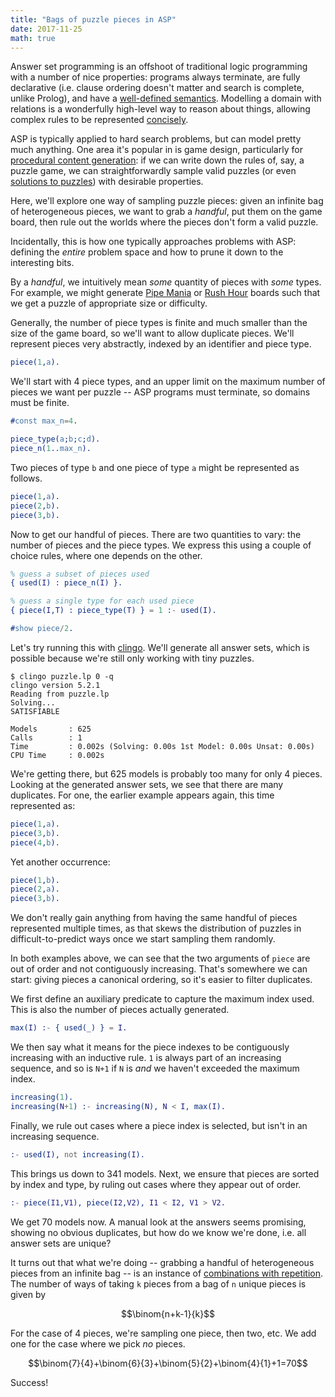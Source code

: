 ```yaml
---
title: "Bags of puzzle pieces in ASP"
date: 2017-11-25
math: true
---
```


Answer set programming is an offshoot of traditional logic programming with a number of nice properties: programs always terminate, are fully declarative (i.e. clause ordering doesn't matter and search is complete, unlike Prolog), and have a [well-defined semantics](https://en.wikipedia.org/wiki/Stable_model_semantics). Modelling a domain with relations is a wonderfully high-level way to reason about things, allowing complex rules to be represented [concisely](https://en.wikipedia.org/wiki/Answer_set_programming#Examples_of_ASP_programs).

ASP is typically applied to hard search problems, but can model pretty much anything. One area it's popular in is game design, particularly for [procedural content generation](https://adamsmith.as/papers/tciaig-asp4pcg.pdf): if we can write down the rules of, say, a puzzle game, we can straightforwardly sample valid puzzles (or even [solutions to puzzles](https://adamsmith.as/papers/fdg2013_shortcuts.pdf)) with desirable properties.

Here, we'll explore one way of sampling puzzle pieces: given an infinite bag of heterogeneous pieces, we want to grab a _handful_, put them on the game board, then rule out the worlds where the pieces don't form a valid puzzle.

Incidentally, this is how one typically approaches problems with ASP: defining the _entire_ problem space and how to prune it down to the interesting bits.

By a _handful_, we intuitively mean _some_ quantity of pieces with _some_ types. For example, we might generate [Pipe Mania](https://en.wikipedia.org/wiki/Pipe_Mania) or [Rush Hour](https://en.wikipedia.org/wiki/Rush_Hour_(puzzle)) boards such that we get a puzzle of appropriate size or difficulty.

Generally, the number of piece types is finite and much smaller than the size of the game board, so we'll want to allow duplicate pieces. We'll represent pieces very abstractly, indexed by an identifier and piece type.

```erlang
piece(1,a).
```

We'll start with 4 piece types, and an upper limit on the maximum number of pieces we want per puzzle -- ASP programs must terminate, so domains must be finite.

```erlang
#const max_n=4.

piece_type(a;b;c;d).
piece_n(1..max_n).
```

Two pieces of type `b` and one piece of type `a` might be represented as follows.

```erlang
piece(1,a).
piece(2,b).
piece(3,b).
```

Now to get our handful of pieces. There are two quantities to vary: the number of pieces and the piece types. We express this using a couple of choice rules, where one depends on the other.

```erlang
% guess a subset of pieces used
{ used(I) : piece_n(I) }.

% guess a single type for each used piece
{ piece(I,T) : piece_type(T) } = 1 :- used(I).

#show piece/2.
```

Let's try running this with [clingo](https://potassco.org/clingo/run/). We'll generate all answer sets, which is possible because we're still only working with tiny puzzles.

```
$ clingo puzzle.lp 0 -q
clingo version 5.2.1
Reading from puzzle.lp
Solving...
SATISFIABLE

Models       : 625
Calls        : 1
Time         : 0.002s (Solving: 0.00s 1st Model: 0.00s Unsat: 0.00s)
CPU Time     : 0.002s
```

We're getting there, but 625 models is probably too many for only 4 pieces. Looking at the generated answer sets, we see that there are many duplicates. For one, the earlier example appears again, this time represented as:

```erlang
piece(1,a).
piece(3,b).
piece(4,b).
```

Yet another occurrence:

```erlang
piece(1,b).
piece(2,a).
piece(3,b).
```

We don't really gain anything from having the same handful of pieces represented multiple times, as that skews the distribution of puzzles in difficult-to-predict ways once we start sampling them randomly.

In both examples above, we can see that the two arguments of `piece` are out of order and not contiguously increasing. That's somewhere we can start: giving pieces a canonical ordering, so it's easier to filter duplicates.

We first define an auxiliary predicate to capture the maximum index used. This is also the number of pieces actually generated.

```erlang
max(I) :- { used(_) } = I.
```

We then say what it means for the piece indexes to be contiguously increasing with an inductive rule. `1` is always part of an increasing sequence, and so is `N+1` if `N` is _and_ we haven't exceeded the maximum index.

```erlang
increasing(1).
increasing(N+1) :- increasing(N), N < I, max(I).
```

Finally, we rule out cases where a piece index is selected, but isn't in an increasing sequence.

```erlang
:- used(I), not increasing(I).
```

This brings us down to 341 models. Next, we ensure that pieces are sorted by index and type, by ruling out cases where they appear out of order.

```erlang
:- piece(I1,V1), piece(I2,V2), I1 < I2, V1 > V2.
```

We get 70 models now. A manual look at the answers seems promising, showing no obvious duplicates, but how do we know we're done, i.e. all answer sets are unique?

It turns out that what we're doing -- grabbing a handful of heterogeneous pieces from an infinite bag -- is an instance of [combinations with repetition](https://en.wikipedia.org/wiki/Combination#Number_of_combinations_with_repetition). The number of ways of taking `k` pieces from a bag of `n` unique pieces is given by

$$\binom{n+k-1}{k}$$

For the case of 4 pieces, we're sampling one piece, then two, etc. We add one for the case where we pick _no_ pieces.

$$\binom{7}{4}+\binom{6}{3}+\binom{5}{2}+\binom{4}{1}+1=70$$

Success!
